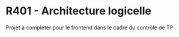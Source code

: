 # R401 - Architecture logicelle

Projet à compléter pour le frontend dans le cadre du contrôle de TP
